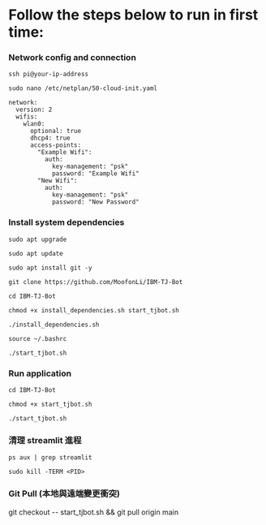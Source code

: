 # Follow the steps below to run in first time:

### Network config and connection
```
ssh pi@your-ip-address
```
```
sudo nano /etc/netplan/50-cloud-init.yaml
```
```
network:
  version: 2
  wifis:
    wlan0:
      optional: true
      dhcp4: true
      access-points:
        "Example Wifi":
          auth:
            key-management: "psk"
            password: "Example Wifi"
        "New Wifi":
          auth:
            key-management: "psk"
            password: "New Password"
```
### Install system dependencies
```
sudo apt upgrade
```
```
sudo apt update
```
```
sudo apt install git -y
```
```
git clone https://github.com/MoofonLi/IBM-TJ-Bot
```
```
cd IBM-TJ-Bot
```
```
chmod +x install_dependencies.sh start_tjbot.sh
```
```
./install_dependencies.sh
```
```
source ~/.bashrc
```
```
./start_tjbot.sh
```
### Run application
```
cd IBM-TJ-Bot
```
```
chmod +x start_tjbot.sh
```
```
./start_tjbot.sh
```

### 清理 streamlit 進程
```
ps aux | grep streamlit
```
```
sudo kill -TERM <PID>
```

### Git Pull (本地與遠端變更衝突)
git checkout -- start_tjbot.sh && git pull origin main